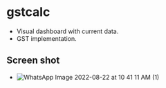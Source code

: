 # gstcalc

- Visual dashboard with current data.
- GST implementation.

## Screen shot 

- ![WhatsApp Image 2022-08-22 at 10 41 11 AM (1)](https://user-images.githubusercontent.com/111631451/185844096-7158caf5-c5af-4b5e-9461-e7f92da2e85a.jpeg)
